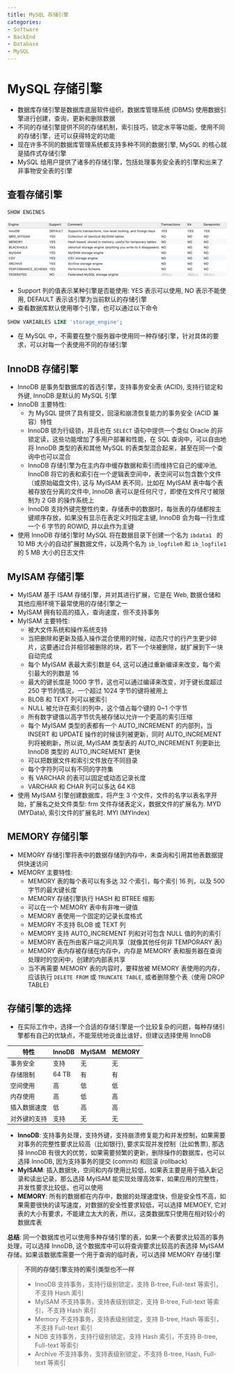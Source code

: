 ```yaml
---
title: MySQL 存储引擎
categories:
- Software
- BackEnd
- Database
- MySQL
---
```

# MySQL 存储引擎

- 数据库存储引擎是数据库底层软件组织，数据库管理系统 (DBMS) 使用数据引擎进行创建，查询，更新和删除数据
- 不同的存储引擎提供不同的存储机制，索引技巧，锁定水平等功能，使用不同的存储引擎，还可以获得特定的功能
- 现在许多不同的数据库管理系统都支持多种不同的数据引擎, MySQL 的核心就是插件式存储引擎
- MySQL 给用户提供了诸多的存储引擎，包括处理事务安全表的引擎和出来了非事物安全表的引擎

## 查看存储引擎

```sql
SHOW ENGINES
```

![](https://raw.githubusercontent.com/LuShan123888/Files/main/Pictures/2021-03-04-image-20210304131149254.png)

- Support 列的值表示某种引擎是否能使用: YES 表示可以使用, NO 表示不能使用, DEFAULT 表示该引擎为当前默认的存储引擎
- 查看数据库默认使用哪个引擎，也可以通过以下命令

```sql
SHOW VARIABLES LIKE 'storage_engine';
```

- 在 MySQL 中，不需要在整个服务器中使用同一种存储引擎，针对具体的要求，可以对每一个表使用不同的存储引擎

## InnoDB 存储引擎

- InnoDB 是事务型数据库的首选引擎，支持事务安全表 (ACID), 支持行锁定和外键, InnoDB 是默认的 MySQL 引擎
- InnoDB 主要特性:
    - 为 MySQL 提供了具有提交，回滚和崩溃恢复能力的事务安全 (ACID 兼容）特性
    - InnoDB 锁为行级锁，并且也在 `SELECT` 语句中提供一个类似 Oracle 的非锁定读，这些功能增加了多用户部署和性能，在 SQL 查询中，可以自由地将 InnoDB 类型的表和其他 MySQL 的表类型混合起来，甚至在同一个查询中也可以混合
    - InnoDB 存储引擎为在主内存中缓存数据和索引而维持它自己的缓冲池, InnoDB 将它的表和索引在一个逻辑表空间中，表空间可以包含数个文件（或原始磁盘文件), 这与 MyISAM 表不同，比如在 MyISAM 表中每个表被存放在分离的文件中, InnoDB 表可以是任何尺寸，即使在文件尺寸被限制为 2 GB 的操作系统上
    - InnoDB 支持外键完整性约束，存储表中的数据时，每张表的存储都按主键顺序存放，如果没有显示在表定义时指定主键, InnoDB 会为每一行生成一个 6 字节的 ROWID, 并以此作为主键
- 使用 InnoDB 存储引擎时 MySQL 将在数据目录下创建一个名为 `ibdata1 ` 的 10 MB 大小的自动扩展数据文件，以及两个名为 `ib_logfile0` 和 `ib_logfile1` 的 5 MB 大小的日志文件

## MyISAM 存储引擎

- MyISAM 基于 ISAM 存储引擎，并对其进行扩展，它是在 Web, 数据仓储和其他应用环境下最常使用的存储引擎之一
- MyISAM 拥有较高的插入，查询速度，但不支持事务
- MyISAM 主要特性:
    - 被大文件系统和操作系统支持
    - 当把删除和更新及插入操作混合使用的时候，动态尺寸的行产生更少碎片，这要通过合并相邻被删除的块，若下一个块被删除，就扩展到下一块自动完成
    - 每个 MyISAM 表最大索引数是 64, 这可以通过重新编译来改变，每个索引最大的列数是 16
    - 最大的键长度是 1000 字节，这也可以通过编译来改变，对于键长度超过 250 字节的情况，一个超过 1024 字节的键将被用上
    - BLOB 和 TEXT 列可以被索引
    - NULL 被允许在索引的列中，这个值占每个键的 0~1 个字节
    - 所有数字键值以高字节优先被存储以允许一个更高的索引压缩
    - 每个 MyISAM 类型的表都有一个 AUTO_INCREMENT 的内部列，当 INSERT 和 UPDATE 操作的时候该列被更新，同时 AUTO_INCREMENT 列将被刷新，所以说, MyISAM 类型表的 AUTO_INCREMENT 列更新比 InnoDB 类型的 AUTO_INCREMENT 更快
    - 可以把数据文件和索引文件放在不同目录
    - 每个字符列可以有不同的字符集
    - 有 VARCHAR 的表可以固定或动态记录长度
    - VARCHAR 和 CHAR 列可以多达 64 KB
- 使用 MyISAM 引擎创建数据库，将产生 3 个文件，文件的名字以表名字开始，扩展名之处文件类型: frm 文件存储表定义，数据文件的扩展名为. MYD (MYData), 索引文件的扩展名时. MYI (MYIndex)

## MEMORY 存储引擎

- MEMORY 存储引擎将表中的数据存储到内存中，未查询和引用其他表数据提供快速访问
- MEMORY 主要特性:
    - MEMORY 表的每个表可以有多达 32 个索引，每个索引 16 列，以及 500 字节的最大键长度
    - MEMORY 存储引擎执行 HASH 和 BTREE 缩影
    - 可以在一个 MEMORY 表中有非唯一键值
    - MEMORY 表使用一个固定的记录长度格式
    - MEMORY 不支持 BLOB 或 TEXT 列
    - MEMORY 支持 AUTO_INCREMENT 列和对可包含 NULL 值的列的索引
    - MEMORY 表在所由客户端之间共享（就像其他任何非 TEMPORARY 表)
    - MEMORY 表内存被存储在内存中，内存是 MEMORY 表和服务器在查询处理时的空闲中，创建的内部表共享
    - 当不再需要 MEMORY 表的内容时，要释放被 MEMORY 表使用的内存，应该执行 `DELETE FROM` 或 `TRUNCATE TABLE`, 或者删除整个表（使用 DROP TABLE)

## 存储引擎的选择

- 在实际工作中，选择一个合适的存储引擎是一个比较复杂的问题，每种存储引擎都有自己的优缺点，不能笼统地说谁比谁好，但建议选择使用 InnoDB

| 特性         | InnoDB | MyISAM | MEMORY |
| ------------ | ------ | ------ | ------ |
| 事务安全     | 支持   | 无     | 无     |
| 存储限制     | 64 TB   | 有     | 有     |
| 空间使用     | 高     | 低     | 低     |
| 内存使用     | 高     | 低     | 高     |
| 插入数据速度 | 低     | 高     | 高     |
| 对外键的支持 | 支持   | 无     | 无     |

- **InnoDB**: 支持事务处理，支持外键，支持崩溃修复能力和并发控制，如果需要对事务的完整性要求比较高（比如银行), 要求实现并发控制（比如售票), 那选择 InnoDB 有很大的优势，如果需要频繁的更新，删除操作的数据库，也可以选择 InnoDB, 因为支持事务的提交 (commit) 和回滚 (rollback)
- **MyISAM**: 插入数据快，空间和内存使用比较低，如果表主要是用于插入新记录和读出记录，那么选择 MyISAM 能实现处理高效率，如果应用的完整性，并发性要求比较低，也可以使用
- **MEMORY**: 所有的数据都在内存中，数据的处理速度快，但是安全性不高，如果需要很快的读写速度，对数据的安全性要求较低，可以选择 MEMOEY, 它对表的大小有要求，不能建立太大的表，所以，这类数据库只使用在相对较小的数据库表

**总结**: 同一个数据库也可以使用多种存储引擎的表，如果一个表要求比较高的事务处理，可以选择 InnoDB, 这个数据库中可以将查询要求比较高的表选择 MyISAM 存储，如果该数据库需要一个用于查询的临时表，可以选择 MEMORY 存储引擎

> **不同的存储引擎支持的索引类型也不一样**
>
> - InnoDB 支持事务，支持行级别锁定，支持 B-tree, Full-text 等索引，不支持 Hash 索引
> - MyISAM 不支持事务，支持表级别锁定，支持 B-tree, Full-text 等索引，不支持 Hash 索引
> - Memory 不支持事务，支持表级别锁定，支持 B-tree, Hash 等索引，不支持 Full-text 索引
> - NDB 支持事务，支持行级别锁定，支持 Hash 索引，不支持 B-tree, Full-text 等索引
> - Archive 不支持事务，支持表级别锁定，不支持 B-tree, Hash, Full-text 等索引